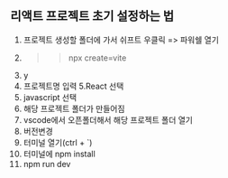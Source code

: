 ## 리액트 프로젝트 초기 설정하는 법

1. 프로젝트 생성할 폴더에 가서 쉬프트 우클릭 => 파워쉘 열기
2. >> npx create=vite
3. y
4. 프로젝트명 입력
5.React 선택
6. javascript 선택
7. 해당 프로젝트 폴더가 만들어짐
8. vscode에서 오픈폴더해서 해당 프로젝트 폴더 열기
9. 버전변경
10. 터미널 열기(ctrl + `)
11. 터미널에 npm install
12. npm run dev

